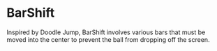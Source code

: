 # BarShift

Inspired by Doodle Jump, BarShift involves various bars that must be moved into the center to prevent the ball from dropping off the screen.
